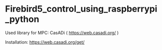 # Firebird5_control_using_raspberrypi_python

Used library for MPC: CasADi ( https://web.casadi.org/ )

Installation: https://web.casadi.org/get/
